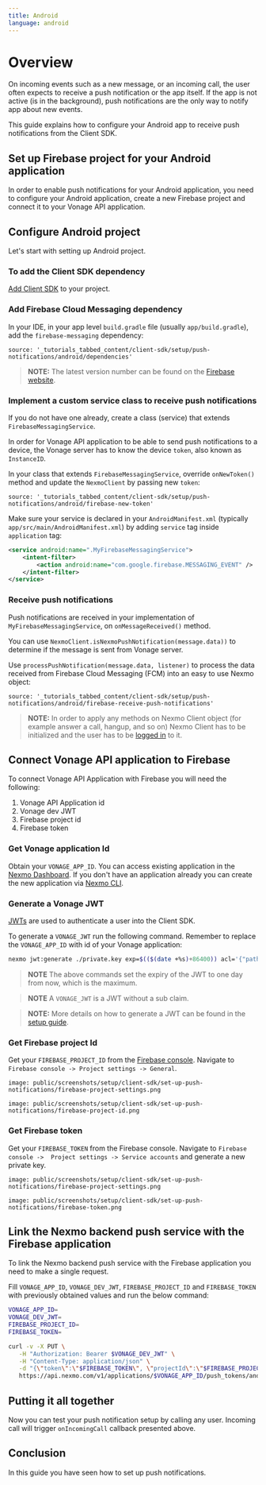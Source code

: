 ```yaml
---
title: Android
language: android
---
```


# Overview

On incoming events such as a new message, or an incoming call, the user often expects to receive a push notification or the app itself. If the app is not active (is in the background), push notifications are the only way to notify app about new events.

This guide explains how to configure your Android app to receive push notifications from the Client SDK.

## Set up Firebase project for your Android application

In order to enable push notifications for your Android application, you need to configure your Android application, create a new Firebase project and connect it to your Vonage API application.

## Configure Android project 

Let's start with setting up Android project.

### To add the Client SDK dependency

[Add Client SDK](/client-sdk/setup/add-sdk-to-your-app) to your project.

### Add Firebase Cloud Messaging dependency

In your IDE, in your app level `build.gradle` file (usually `app/build.gradle`), add the `firebase-messaging` dependency:

```tabbed_content
source: '_tutorials_tabbed_content/client-sdk/setup/push-notifications/android/dependencies'
```

> **NOTE:** The latest version number can be found on the [Firebase website](https://firebase.google.com/docs/cloud-messaging/android/client#add_firebase_sdks_to_your_app).

### Implement a custom service class to receive push notifications

If you do not have one already, create a class (service) that extends `FirebaseMessagingService`. 

In order for Vonage API application to be able to send push notifications to a device, the Vonage server has to know the device `token`, also known as `InstanceID`.

In your class that extends `FirebaseMessagingService`,  override `onNewToken()` method and update the `NexmoClient` by passing new `token`:

```tabbed_content
source: '_tutorials_tabbed_content/client-sdk/setup/push-notifications/android/firebase-new-token'
```

Make sure your service is declared in your `AndroidManifest.xml` (typically `app/src/main/AndroidManifest.xml`) by adding `service` tag inside `application` tag:

```xml
<service android:name=".MyFirebaseMessagingService">
    <intent-filter>
        <action android:name="com.google.firebase.MESSAGING_EVENT" />
    </intent-filter>
</service>
```

### Receive push notifications

Push notifications are received in your implementation of `MyFirebaseMessagingService`, on `onMessageReceived()` method.

You can use `NexmoClient.isNexmoPushNotification(message.data))` to determine if the message is sent from Vonage server.

Use `processPushNotification(message.data, listener)` to process the data received from Firebase Cloud Messaging (FCM) into an easy to use Nexmo object:

```tabbed_content
source: '_tutorials_tabbed_content/client-sdk/setup/push-notifications/android/firebase-receive-push-notifications'
```

> **NOTE:** In order to apply any methods on Nexmo Client object (for example answer a call, hangup, and so on) Nexmo Client has to be initialized and the user has to be [logged in](/client-sdk/getting-started/add-sdk-to-your-app/android) to it.

## Connect Vonage API application to Firebase

To connect Vonage API Application with Firebase you will need the following:

1. Vonage API Application id
2. Vonage dev JWT 
3. Firebase project id
4. Firebase token

### Get Vonage application Id

Obtain your `VONAGE_APP_ID`. You can access existing application in the [Nexmo Dashboard](https://dashboard.nexmo.com/voice/your-applications). If you don't have an application already you can create the new application via [Nexmo CLI](/client-sdk/setup/create-your-application).

### Generate a Vonage JWT

[JWTs](https://jwt.io) are used to authenticate a user into the Client SDK.

To generate a `VONAGE_JWT` run the following command. Remember to replace the `VONAGE_APP_ID` with id of your Vonage application:

```bash
nexmo jwt:generate ./private.key exp=$(($(date +%s)+86400)) acl='{"paths":{"/*/users/**":{},"/*/conversations/**":{},"/*/sessions/**":{},"/*/devices/**":{},"/*/image/**":{},"/*/media/**":{},"/*/applications/**":{},"/*/push/**":{},"/*/knocking/**":{}}}' application_id=VONAGE_APP_ID
```

> **NOTE** The above commands set the expiry of the JWT to one day from now, which is the maximum.

> **NOTE** A `VONAGE_JWT` is a JWT without a sub claim. 

> **NOTE:** More details on how to generate a JWT can be found in the [setup guide](/tutorials/client-sdk-generate-test-credentials#generate-a-user-jwt).

### Get Firebase project Id

Get your `FIREBASE_PROJECT_ID` from the [Firebase console](https://console.firebase.google.com/). Navigate to `Firebase console -> Project settings -> General`.

```screenshot
image: public/screenshots/setup/client-sdk/set-up-push-notifications/firebase-project-settings.png
```

```screenshot
image: public/screenshots/setup/client-sdk/set-up-push-notifications/firebase-project-id.png
```

### Get Firebase token

Get your `FIREBASE_TOKEN` from the Firebase console. Navigate to `Firebase console ->  Project settings -> Service accounts` and generate a new private key. 

```screenshot
image: public/screenshots/setup/client-sdk/set-up-push-notifications/firebase-project-settings.png
```

```screenshot
image: public/screenshots/setup/client-sdk/set-up-push-notifications/firebase-token.png
```

## Link the Nexmo backend push service with the Firebase application

To link the Nexmo backend push service with the Firebase application you need to make a single request.

Fill `VONAGE_APP_ID`, `VONAGE_DEV_JWT`, `FIREBASE_PROJECT_ID` and `FIREBASE_TOKEN` with previously obtained values and run the below command:

```sh
VONAGE_APP_ID=
VONAGE_DEV_JWT=
FIREBASE_PROJECT_ID=
FIREBASE_TOKEN=

curl -v -X PUT \
   -H "Authorization: Bearer $VONAGE_DEV_JWT" \
   -H "Content-Type: application/json" \
   -d "{\"token\":\"$FIREBASE_TOKEN\", \"projectId\":\"$FIREBASE_PROJECT_ID\"}" \
   https://api.nexmo.com/v1/applications/$VONAGE_APP_ID/push_tokens/android  
```

## Putting it all together

Now you can test your push notification setup by calling any user. Incoming call will trigger `onIncomingCall` callback presented above.

## Conclusion

In this guide you have seen how to set up push notifications.